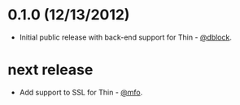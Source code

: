 0.1.0 (12/13/2012)
==================

* Initial public release with back-end support for Thin - [@dblock](https://github.com/dblock).

next release
============

* Add support to SSL for Thin - [@mfo](https://github.com/mfo).